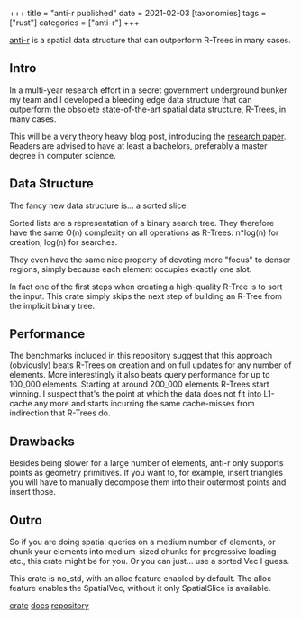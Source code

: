 +++
title = "anti-r published"
date = 2021-02-03
[taxonomies]
tags = ["rust"]
categories = ["anti-r"]
+++

[anti-r](https://crates.io/crates/anti-r) is a spatial data structure that can outperform R-Trees in many cases.

<!-- more --> 

## Intro

In a multi-year research effort in a secret government underground bunker
my team and I developed a bleeding edge data structure
that can outperform the obsolete state-of-the-art spatial data structure, R-Trees, in many cases.

This will be a very theory heavy blog post, introducing the [research paper](https://www.youtube.com/watch?v=dQw4w9WgXcQ).
Readers are advised to have at least a bachelors,
preferably a master degree in computer science.

## Data Structure

The fancy new data structure is... a sorted slice.

Sorted lists are a representation of a binary search tree.
They therefore have the same O(n) complexity on all operations as R-Trees:
n\*log(n) for creation,
log(n) for searches.

They even have the same nice property of devoting more "focus" to denser regions,
simply because each element occupies exactly one slot.

In fact one of the first steps when creating a high-quality R-Tree is to sort the input.
This crate simply skips the next step of building an R-Tree from the implicit binary tree.

## Performance

The benchmarks included in this repository suggest that
this approach (obviously) beats R-Trees on creation
and on full updates for any number of elements.
More interestingly it also beats query performance for up to 100\_000 elements.
Starting at around 200\_000 elements R-Trees start winning.
I suspect that's the point at which the data does not fit into L1-cache any more
and starts incurring the same cache-misses from indirection that R-Trees do.

## Drawbacks

Besides being slower for a large number of elements,
anti-r only supports points as geometry primitives.
If you want to, for example, insert triangles you will have to
manually decompose them into their outermost points and insert those.

## Outro

So if you are doing spatial queries on a medium number of elements,
or chunk your elements into medium-sized chunks for progressive loading etc.,
this crate might be for you. Or you can just... use a sorted Vec I guess.

This crate is no\_std, with an alloc feature enabled by default.
The alloc feature enables the SpatialVec, without it only SpatialSlice is available.


[crate](https://crates.io/crates/anti-r) [docs](https://docs.rs/anti-r/) [repository](https://github.com/djugei/pixelherd/tree/main/anti-r)
